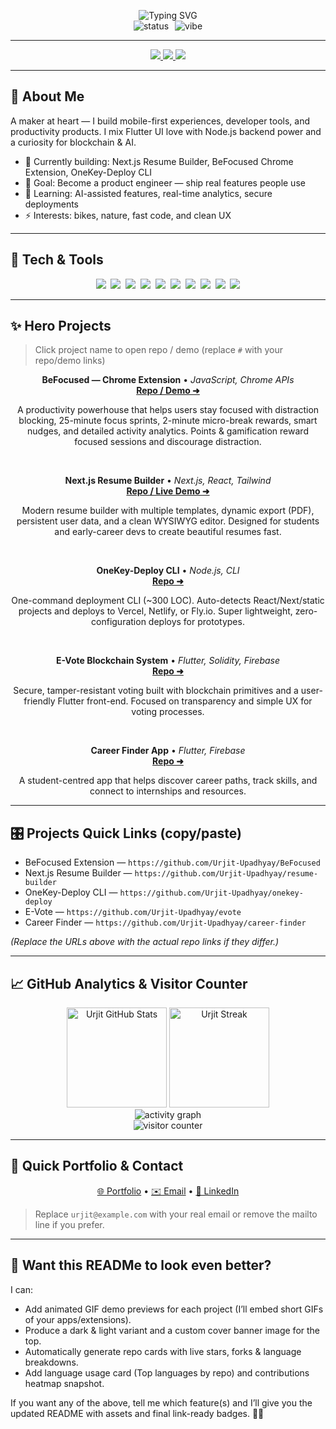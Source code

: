 <!-- ===================== -->
<!--  Urjit Upadhyay README -->
<!-- ===================== -->

<p align="center">
  <!-- Animated Header -->
  <img src="https://readme-typing-svg.demolab.com?font=Inter&size=36&duration=3000&pause=700&color=00A9FF&center=true&vCenter=true&width=820&lines=Hi+there%2C+I%27m+Urjit+Upadhyay;Flutter+%26+Blockchain+Developer;Building+Impactful+Products" alt="Typing SVG"/>

  <!-- Subline with animated sparkle -->
  <br/>
  <img src="https://img.shields.io/badge/Status-Building%20Daily-0ea5e9?style=for-the-badge&logo=appveyor" alt="status" />
  <img src="https://badgen.net/badge/icon/✨?icon=star&label=Vibe" alt="vibe" style="margin-left:6px"/>
</p>

---

<p align="center">
  <a href="https://urjitupadhyayportfolioo-five.vercel.app/" title="Portfolio">
    <img src="https://img.shields.io/badge/Portfolio-View%20Site-1e293b?style=for-the-badge&logo=vercel" />
  </a>
  <a href="https://www.linkedin.com/in/urjit-upadhyay" title="LinkedIn">
    <img src="https://img.shields.io/badge/LinkedIn-Connect-0077B5?style=for-the-badge&logo=linkedin" />
  </a>
  <a href="https://github.com/Urjit-Upadhyay" title="GitHub">
    <img src="https://img.shields.io/badge/GitHub-Profile-181717?style=for-the-badge&logo=github" />
  </a>
</p>

---

## 💫 About Me
A maker at heart — I build mobile-first experiences, developer tools, and productivity products. I mix Flutter UI love with Node.js backend power and a curiosity for blockchain & AI.  
- 🔭 Currently building: Next.js Resume Builder, BeFocused Chrome Extension, OneKey-Deploy CLI  
- 🎯 Goal: Become a product engineer — ship real features people use  
- 🌱 Learning: AI-assisted features, real-time analytics, secure deployments  
- ⚡ Interests: bikes, nature, fast code, and clean UX

---

## 🧰 Tech & Tools
<p align="center">
  <!-- Tech icons (badges) -->
  <img src="https://img.shields.io/badge/Flutter-02569B?logo=flutter&logoColor=white&style=flat-square" />&nbsp;
  <img src="https://img.shields.io/badge/Dart-0175C2?logo=dart&logoColor=white&style=flat-square" />&nbsp;
  <img src="https://img.shields.io/badge/React-20232A?logo=react&logoColor=61DAFB&style=flat-square" />&nbsp;
  <img src="https://img.shields.io/badge/Next.js-000000?logo=nextdotjs&logoColor=white&style=flat-square" />&nbsp;
  <img src="https://img.shields.io/badge/Node.js-339933?logo=node.js&logoColor=white&style=flat-square" />&nbsp;
  <img src="https://img.shields.io/badge/JavaScript-F7DF1E?logo=javascript&logoColor=black&style=flat-square" />&nbsp;
  <img src="https://img.shields.io/badge/Node.js-339933?logo=node.js&logoColor=white&style=flat-square" />&nbsp;
  <img src="https://img.shields.io/badge/MongoDB-47A248?logo=mongodb&logoColor=white&style=flat-square" />&nbsp;
  <img src="https://img.shields.io/badge/Firebase-FFCA28?logo=firebase&logoColor=black&style=flat-square" />&nbsp;
  <img src="https://img.shields.io/badge/Vercel-000000?logo=vercel&logoColor=white&style=flat-square" />
</p>

---

## ✨ Hero Projects
> Click project name to open repo / demo (replace `#` with your repo/demo links)

<div align="center">

**BeFocused — Chrome Extension** • *JavaScript, Chrome APIs*  
<a href="#" title="BeFocused Repo">**Repo / Demo ➜**</a>  
<p style="max-width:820px">A productivity powerhouse that helps users stay focused with distraction blocking, 25-minute focus sprints, 2-minute micro-break rewards, smart nudges, and detailed activity analytics. Points & gamification reward focused sessions and discourage distraction.</p>
<br/>

**Next.js Resume Builder** • *Next.js, React, Tailwind*  
<a href="#" title="Resume Builder Repo">**Repo / Live Demo ➜**</a>  
<p style="max-width:820px">Modern resume builder with multiple templates, dynamic export (PDF), persistent user data, and a clean WYSIWYG editor. Designed for students and early-career devs to create beautiful resumes fast.</p>
<br/>

**OneKey-Deploy CLI** • *Node.js, CLI*  
<a href="#" title="OneKey CLI Repo">**Repo ➜**</a>  
<p style="max-width:820px">One-command deployment CLI (~300 LOC). Auto-detects React/Next/static projects and deploys to Vercel, Netlify, or Fly.io. Super lightweight, zero-configuration deploys for prototypes.</p>
<br/>

**E-Vote Blockchain System** • *Flutter, Solidity, Firebase*  
<a href="#" title="E-Vote Repo">**Repo ➜**</a>  
<p style="max-width:820px">Secure, tamper-resistant voting built with blockchain primitives and a user-friendly Flutter front-end. Focused on transparency and simple UX for voting processes.</p>
<br/>

**Career Finder App** • *Flutter, Firebase*  
<a href="#" title="Career Finder Repo">**Repo ➜**</a>  
<p style="max-width:820px">A student-centred app that helps discover career paths, track skills, and connect to internships and resources.</p>

</div>

---

## 🎛 Projects Quick Links (copy/paste)
- BeFocused Extension — `https://github.com/Urjit-Upadhyay/BeFocused`  
- Next.js Resume Builder — `https://github.com/Urjit-Upadhyay/resume-builder`  
- OneKey-Deploy CLI — `https://github.com/Urjit-Upadhyay/onekey-deploy`  
- E-Vote — `https://github.com/Urjit-Upadhyay/evote`  
- Career Finder — `https://github.com/Urjit-Upadhyay/career-finder`  

*(Replace the URLs above with the actual repo links if they differ.)*

---

## 📈 GitHub Analytics & Visitor Counter

<p align="center">
  <!-- GitHub stats (animated feel) -->
  <img src="https://github-readme-stats.vercel.app/api?username=Urjit-Upadhyay&show_icons=true&count_private=true&theme=radical&hide_border=true" height="160" alt="Urjit GitHub Stats"/>
  <img src="https://github-readme-streak-stats.herokuapp.com/?user=Urjit-Upadhyay&theme=radical&hide_border=true" height="160" alt="Urjit Streak"/>
  <br/>
  <!-- Activity graph -->
  <img src="https://github-readme-activity-graph.vercel.app/graph?username=Urjit-Upadhyay&theme=react-dark&hide_border=true" alt="activity graph"/>
  <br/>
  <!-- Visitor counter -->
  <img src="https://komarev.com/ghpvc/?username=Urjit-Upadhyay&color=blue" alt="visitor counter" />
</p>

---

## 📝 Quick Portfolio & Contact
<p align="center">
  <a href="https://urjitupadhyayportfolioo-five.vercel.app/" title="Portfolio">🌐 Portfolio</a> •
  <a href="mailto:urjit@example.com" title="Email">✉️ Email</a> •
  <a href="https://www.linkedin.com/in/urjit-upadhyay" title="LinkedIn">🔗 LinkedIn</a>
</p>

> Replace `urjit@example.com` with your real email or remove the mailto line if you prefer.

---

## 🔭 Want this READMe to look even better?
I can:
- Add animated GIF demo previews for each project (I’ll embed short GIFs of your apps/extensions).  
- Produce a dark & light variant and a custom cover banner image for the top.  
- Automatically generate repo cards with live stars, forks & language breakdowns.  
- Add language usage card (Top languages by repo) and contributions heatmap snapshot.

If you want any of the above, tell me which feature(s) and I’ll give you the updated README with assets and final link-ready badges. 💙✨
